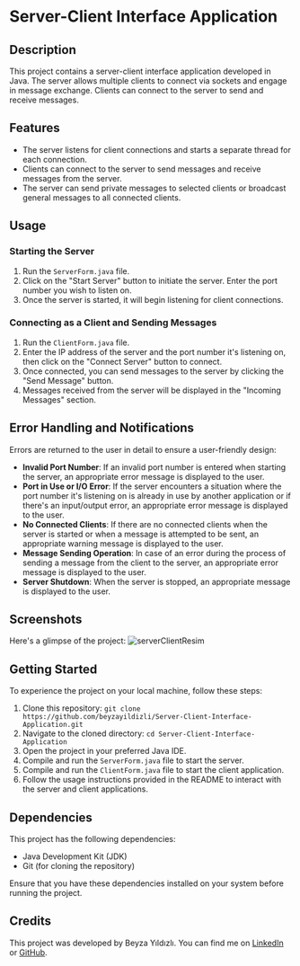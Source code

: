 # Server-Client Interface Application

## Description
This project contains a server-client interface application developed in Java. The server allows multiple clients to connect via sockets and engage in message exchange. Clients can connect to the server to send and receive messages.

## Features

- The server listens for client connections and starts a separate thread for each connection.
- Clients can connect to the server to send messages and receive messages from the server.
- The server can send private messages to selected clients or broadcast general messages to all connected clients.

## Usage

### Starting the Server

1. Run the `ServerForm.java` file.
2. Click on the "Start Server" button to initiate the server. Enter the port number you wish to listen on.
3. Once the server is started, it will begin listening for client connections.

### Connecting as a Client and Sending Messages

1. Run the `ClientForm.java` file.
2. Enter the IP address of the server and the port number it's listening on, then click on the "Connect Server" button to connect.
3. Once connected, you can send messages to the server by clicking the "Send Message" button.
4. Messages received from the server will be displayed in the "Incoming Messages" section.

## Error Handling and Notifications

Errors are returned to the user in detail to ensure a user-friendly design:
- **Invalid Port Number**: If an invalid port number is entered when starting the server, an appropriate error message is displayed to the user.
- **Port in Use or I/O Error**: If the server encounters a situation where the port number it's listening on is already in use by another application or if there's an input/output error, an appropriate error message is displayed to the user.
- **No Connected Clients**: If there are no connected clients when the server is started or when a message is attempted to be sent, an appropriate warning message is displayed to the user.
- **Message Sending Operation**: In case of an error during the process of sending a message from the client to the server, an appropriate error message is displayed to the user.
- **Server Shutdown**: When the server is stopped, an appropriate message is displayed to the user.

## Screenshots

Here's a glimpse of the project:
![serverClientResim](https://github.com/beyzayildizli/Server-Client-Interface-Application/assets/77398074/1b625c58-a05e-446b-8851-a024307c3771)

## Getting Started

To experience the project on your local machine, follow these steps:

1. Clone this repository: `git clone https://github.com/beyzayildizli/Server-Client-Interface-Application.git`
2. Navigate to the cloned directory: `cd Server-Client-Interface-Application`
3. Open the project in your preferred Java IDE.
4. Compile and run the `ServerForm.java` file to start the server.
5. Compile and run the `ClientForm.java` file to start the client application.
6. Follow the usage instructions provided in the README to interact with the server and client applications.

## Dependencies

This project has the following dependencies:

- Java Development Kit (JDK)
- Git (for cloning the repository)

Ensure that you have these dependencies installed on your system before running the project.

## Credits
This project was developed by Beyza Yıldızlı. You can find me on [LinkedIn](https://www.linkedin.com/in/beyzayildizli/) or [GitHub](https://github.com/beyzayildizli).
